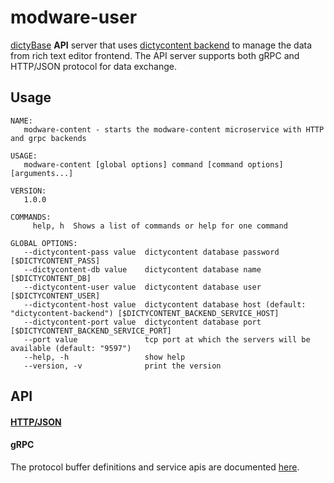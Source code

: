 # modware-user
[dictyBase](http://dictybase.org) **API** server that uses [dictycontent
backend](https://github.com/dictybase-docker/dictycontent-postgres) to manage
the data from rich text editor frontend. The API server supports both gRPC and
HTTP/JSON protocol for data exchange.

## Usage
```
NAME:
   modware-content - starts the modware-content microservice with HTTP and grpc backends

USAGE:
   modware-content [global options] command [command options] [arguments...]

VERSION:
   1.0.0

COMMANDS:
     help, h  Shows a list of commands or help for one command

GLOBAL OPTIONS:
   --dictycontent-pass value  dictycontent database password [$DICTYCONTENT_PASS]
   --dictycontent-db value    dictycontent database name [$DICTYCONTENT_DB]
   --dictycontent-user value  dictycontent database user [$DICTYCONTENT_USER]
   --dictycontent-host value  dictycontent database host (default: "dictycontent-backend") [$DICTYCONTENT_BACKEND_SERVICE_HOST]
   --dictycontent-port value  dictycontent database port [$DICTYCONTENT_BACKEND_SERVICE_PORT]
   --port value               tcp port at which the servers will be available (default: "9597")
   --help, -h                 show help
   --version, -v              print the version

```
## API
#### [HTTP/JSON](https://dictybase.github.io/dictybase-api)
#### gRPC 
The protocol buffer definitions and service apis are documented
[here](https://github.com/dictyBase/dictybaseapis/tree/master/dictybase/content).


